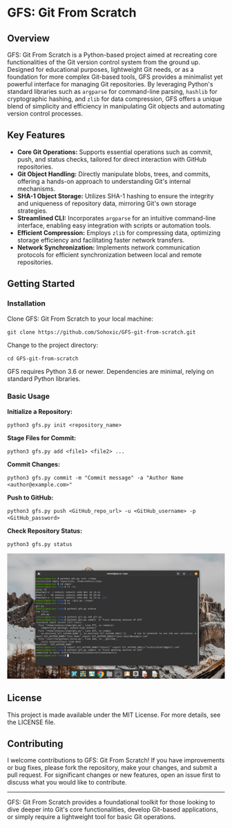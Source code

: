 # GFS: Git From Scratch

## Overview

GFS: Git From Scratch is a Python-based project aimed at recreating core functionalities of the Git version control system from the ground up. Designed for educational purposes, lightweight Git needs, or as a foundation for more complex Git-based tools, GFS provides a minimalist yet powerful interface for managing Git repositories. By leveraging Python's standard libraries such as `argparse` for command-line parsing, `hashlib` for cryptographic hashing, and `zlib` for data compression, GFS offers a unique blend of simplicity and efficiency in manipulating Git objects and automating version control processes.

## Key Features

- **Core Git Operations:** Supports essential operations such as commit, push, and status checks, tailored for direct interaction with GitHub repositories.
- **Git Object Handling:** Directly manipulate blobs, trees, and commits, offering a hands-on approach to understanding Git's internal mechanisms.
- **SHA-1 Object Storage:** Utilizes SHA-1 hashing to ensure the integrity and uniqueness of repository data, mirroring Git's own storage strategies.
- **Streamlined CLI:** Incorporates `argparse` for an intuitive command-line interface, enabling easy integration with scripts or automation tools.
- **Efficient Compression:** Employs `zlib` for compressing data, optimizing storage efficiency and facilitating faster network transfers.
- **Network Synchronization:** Implements network communication protocols for efficient synchronization between local and remote repositories.

## Getting Started

### Installation

Clone GFS: Git From Scratch to your local machine:

```
git clone https://github.com/Sohoxic/GFS-git-from-scratch.git
```

Change to the project directory:

```
cd GFS-git-from-scratch
```

GFS requires Python 3.6 or newer. Dependencies are minimal, relying on standard Python libraries.

### Basic Usage

**Initialize a Repository:**

```
python3 gfs.py init <repository_name>
```

**Stage Files for Commit:**

```
python3 gfs.py add <file1> <file2> ...
```

**Commit Changes:**

```
python3 gfs.py commit -m "Commit message" -a "Author Name <author@example.com>"
```

**Push to GitHub:**

```
python3 gfs.py push <GitHub_repo_url> -u <GitHub_username> -p <GitHub_password>
```

**Check Repository Status:**

```
python3 gfs.py status
```

<img src="https://github.com/Sohoxic/GFS-git-from-scratch/blob/main/assets/images/cli.png">

## License

This project is made available under the MIT License. For more details, see the LICENSE file.

## Contributing

I welcome contributions to GFS: Git From Scratch! If you have improvements or bug fixes, please fork the repository, make your changes, and submit a pull request. For significant changes or new features, open an issue first to discuss what you would like to contribute.

---
GFS: Git From Scratch provides a foundational toolkit for those looking to dive deeper into Git's core functionalities, develop Git-based applications, or simply require a lightweight tool for basic Git operations.

